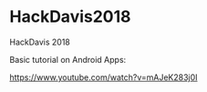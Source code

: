 # HackDavis2018
HackDavis 2018


Basic tutorial on Android Apps:

https://www.youtube.com/watch?v=mAJeK283j0I
